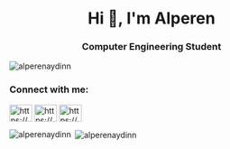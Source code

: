<h1 align="center">Hi 👋, I'm Alperen</h1>
<h3 align="center">Computer Engineering Student</h3>

<p align="left"> <img src="https://komarev.com/ghpvc/?username=alperenaydinn&label=Profile%20views&color=0e75b6&style=flat" alt="alperenaydinn" /> </p>



<h3 align="left">Connect with me:</h3>
<p align="left">
<a href="https://linkedin.com/in/https://www.linkedin.com/in/alperen-aydin0/" target="blank"><img align="center" src="https://raw.githubusercontent.com/rahuldkjain/github-profile-readme-generator/master/src/images/icons/Social/linked-in-alt.svg" alt="https://www.linkedin.com/in/alperen-aydin0/" height="30" width="40" /></a>
<a href="https://fb.com/https://www.facebook.com/alperen.aydin4" target="blank"><img align="center" src="https://raw.githubusercontent.com/rahuldkjain/github-profile-readme-generator/master/src/images/icons/Social/facebook.svg" alt="https://www.facebook.com/alperen.aydin4" height="30" width="40" /></a>
<a href="https://instagram.com/https://www.instagram.com/alperen_aydn/" target="blank"><img align="center" src="https://raw.githubusercontent.com/rahuldkjain/github-profile-readme-generator/master/src/images/icons/Social/instagram.svg" alt="https://www.instagram.com/alperen_aydn/" height="30" width="40" /></a>
</p>


<p><img align="left" src="https://github-readme-stats.vercel.app/api/top-langs?username=alperenaydinn&show_icons=true&locale=en&layout=compact" alt="alperenaydinn" /></p>

<p>&nbsp;<img align="center" src="https://github-readme-stats.vercel.app/api?username=alperenaydinn&show_icons=true&locale=en" alt="alperenaydinn" /></p>
